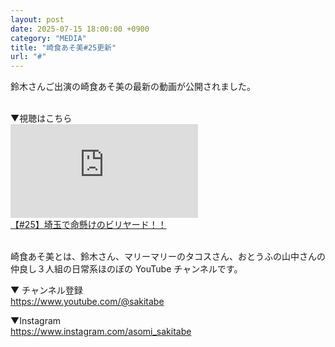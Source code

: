 ```yaml
---
layout: post
date: 2025-07-15 18:00:00 +0900
category: "MEDIA"
title: "崎食あそ美#25更新"
url: "#"
---
```


鈴木さんご出演の崎食あそ美の最新の動画が公開されました。

<br>
▼視聴はこちら

<div class="video-size">
    <iframe src="https://www.youtube.com/embed/7K0oxvalXl4?si=GdUQGu0klxVGrYFE" title="YouTube video player" frameborder="0" allow="accelerometer; autoplay; clipboard-write; encrypted-media; gyroscope; picture-in-picture; web-share" referrerpolicy="strict-origin-when-cross-origin" allowfullscreen></iframe>    
</div>
<a href="https://youtu.be/7K0oxvalXl4?feature=shared" target="_blank">【#25】埼玉で命懸けのビリヤード！！</a>

<br>
<br>

崎食あそ美とは、鈴木さん、マリーマリーのタコスさん、おとうふの山中さんの仲良し３人組の日常系ほのぼの YouTube チャンネルです。

▼ チャンネル登録<br><https://www.youtube.com/@sakitabe>

▼Instagram<br><https://www.instagram.com/asomi_sakitabe>
